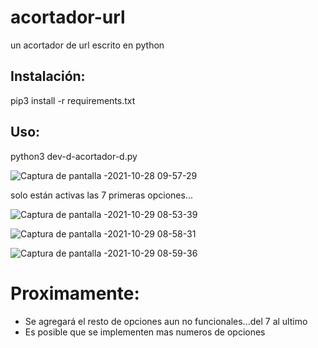 # acortador-url
un acortador de url escrito en python
## Instalación:
pip3  install -r requirements.txt 
## Uso:
python3 dev-d-acortador-d.py 

![Captura de pantalla -2021-10-28 09-57-29](https://user-images.githubusercontent.com/70846693/139388188-77197890-0831-49ba-86c8-1b909b039911.png)

solo están activas las 7 primeras opciones...

![Captura de pantalla -2021-10-29 08-53-39](https://user-images.githubusercontent.com/70846693/139390325-25b3876e-c7aa-4c35-9b53-91edf962b2df.png)

![Captura de pantalla -2021-10-29 08-58-31](https://user-images.githubusercontent.com/70846693/139390381-56cfe4e1-72a4-45e1-bd2f-3e1127388829.png)

![Captura de pantalla -2021-10-29 08-59-36](https://user-images.githubusercontent.com/70846693/139390405-61bda52f-07fc-4fce-83e6-1ce172704c41.png)
# Proximamente:
* Se agregará el resto de opciones aun no funcionales...del 7 al ultimo
* Es posible que se implementen mas numeros de opciones
